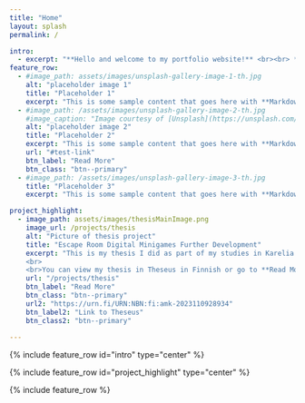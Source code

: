 ```yaml
---
title: "Home"
layout: splash
permalink: /

intro: 
  - excerpt: "**Hello and welcome to my portfolio website!** <br><br> **Work In Progress**"
feature_row:
  - #image_path: assets/images/unsplash-gallery-image-1-th.jpg
    alt: "placeholder image 1"
    title: "Placeholder 1"
    excerpt: "This is some sample content that goes here with **Markdown** formatting."
  - #image_path: /assets/images/unsplash-gallery-image-2-th.jpg
    #image_caption: "Image courtesy of [Unsplash](https://unsplash.com/)"
    alt: "placeholder image 2"
    title: "Placeholder 2"
    excerpt: "This is some sample content that goes here with **Markdown** formatting."
    url: "#test-link"
    btn_label: "Read More"
    btn_class: "btn--primary"
  - #image_path: /assets/images/unsplash-gallery-image-3-th.jpg
    title: "Placeholder 3"
    excerpt: "This is some sample content that goes here with **Markdown** formatting."

project_highlight:
  - image_path: assets/images/thesisMainImage.png
    image_url: /projects/thesis
    alt: "Picture of thesis project"
    title: "Escape Room Digital Minigames Further Development"
    excerpt: "This is my thesis I did as part of my studies in Karelia University of Applied Sciences. In my thesis I examined and further developed an Escape Room's Digital Minigames, which were used by University of Eastern Finland to research and develop computational thinking skills.
    <br>
    <br>You can view my thesis in Theseus in Finnish or go to **Read More** section for an English summary."
    url: "/projects/thesis"
    btn_label: "Read More"
    btn_class: "btn--primary"
    url2: "https://urn.fi/URN:NBN:fi:amk-2023110928934"
    btn_label2: "Link to Theseus"
    btn_class2: "btn--primary"
    
---
```


{% include feature_row id="intro" type="center" %}

{% include feature_row id="project_highlight" type="center" %}

{% include feature_row %}


